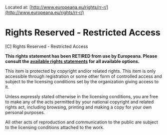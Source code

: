 Located at: [http://www.europeana.eu/rights/rr-r/](http://www.europeana.eu/rights/rr-r/)

# Rights Reserved - Restricted Access

[C] Rights Reserved - Restricted Access

**This rights statement has been RETIRED from use by Europeana. Please consult the [available rights statements](http://pro.europeana.eu/page/available-rights-statements) for all available options.**

This item is protected by copyright and/or related rights. This item is only accessible through registration or some other form of controlled access and subject to the licensing conditions set by the organization giving access to it.

Unless expressly stated otherwise in the licensing conditions, you are free to make any of the acts permitted by your national copyright and related rights act, including browsing, printing and making a copy for your own personal purposes.

All other acts of reproduction and communication to the public are subject to the licensing conditions attached to the work.